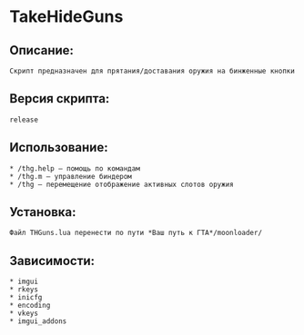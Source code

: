 # TakeHideGuns
## Описание:
```
Скрипт предназначен для прятания/доставания оружия на бинженные кнопки
```
## Версия скрипта: 
```
release
```
## Использование:
```
* /thg.help — помощь по командам
* /thg.m — управление биндером
* /thg — перемещение отображение активных слотов оружия
```
## Установка:
```
Файл THGuns.lua перенести по пути *Ваш путь к ГТА*/moonloader/
```
## Зависимости:
```
* imgui
* rkeys
* inicfg
* encoding
* vkeys
* imgui_addons
```
